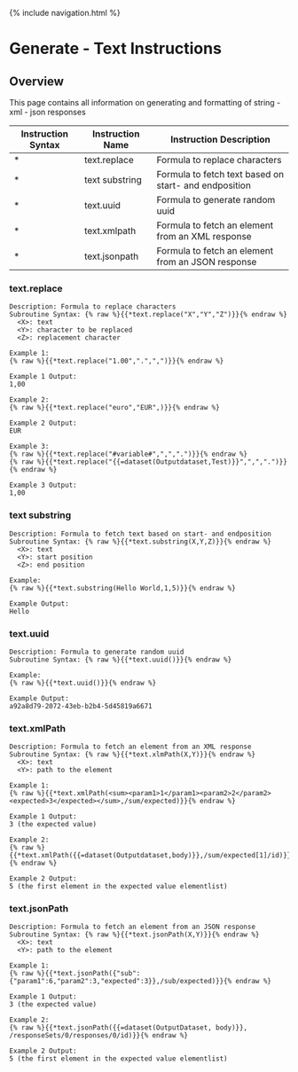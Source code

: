 {% include navigation.html %}

# Generate - Text Instructions
## Overview
This page contains all information on generating and formatting of string - xml - json responses

|Instruction Syntax| Instruction Name| Instruction Description|
|------------------|-----------------|------------------------|
|* |text.replace|Formula to replace characters|
|* |text substring|Formula to fetch text based on start- and endposition|
|* |text.uuid|Formula to generate random uuid|
|* |text.xmlpath|Formula to fetch an element from an XML response|
|* |text.jsonpath|Formula to fetch an element from an JSON response|


### text.replace
```
Description: Formula to replace characters
Subroutine Syntax: {% raw %}{{*text.replace("X","Y","Z")}}{% endraw %}
  <X>: text
  <Y>: character to be replaced
  <Z>: replacement character

Example 1:
{% raw %}{{*text.replace("1.00",".",",")}}{% endraw %}

Example 1 Output:
1,00

Example 2:
{% raw %}{{*text.replace("euro","EUR",)}}{% endraw %}

Example 2 Output:
EUR

Example 3:
{% raw %}{{*text.replace("#variable#",",",".")}}{% endraw %}
{% raw %}{{*text.replace("{{=dataset(Outputdataset,Test)}}",",",".")}}{% endraw %}

Example 3 Output:
1,00
```
### text substring
```
Description: Formula to fetch text based on start- and endposition
Subroutine Syntax: {% raw %}{{*text.substring(X,Y,Z)}}{% endraw %}
  <X>: text
  <Y>: start position
  <Z>: end position

Example:
{% raw %}{{*text.substring(Hello World,1,5)}}{% endraw %}

Example Output:
Hello
```
### text.uuid
```
Description: Formula to generate random uuid
Subroutine Syntax: {% raw %}{{*text.uuid()}}{% endraw %}

Example:
{% raw %}{{*text.uuid()}}{% endraw %}

Example Output:
a92a8d79-2072-43eb-b2b4-5d45819a6671
```
### text.xmlPath
```
Description: Formula to fetch an element from an XML response
Subroutine Syntax: {% raw %}{{*text.xlmPath(X,Y)}}{% endraw %}
  <X>: text
  <Y>: path to the element

Example 1:
{% raw %}{{*text.xmlPath(<sum><param1>1</param1><param2>2</param2><expected>3</expected></sum>,/sum/expected)}}{% endraw %}

Example 1 Output:
3 (the expected value)

Example 2:
{% raw %}{{*text.xmlPath({{=dataset(Outputdataset,body)}},/sum/expected[1]/id)}}{% endraw %}

Example 2 Output:
5 (the first element in the expected value elementlist)
```
### text.jsonPath
```
Description: Formula to fetch an element from an JSON response
Subroutine Syntax: {% raw %}{{*text.jsonPath(X,Y)}}{% endraw %}
  <X>: text
  <Y>: path to the element

Example 1:
{% raw %}{{*text.jsonPath({"sub":{"param1":6,"param2":3,"expected":3}},/sub/expected)}}{% endraw %}

Example 1 Output:
3 (the expected value)

Example 2:
{% raw %}{{*text.jsonPath({{=dataset(OutputDataset, body)}}, /responseSets/0/responses/0/id)}}{% endraw %}

Example 2 Output:
5 (the first element in the expected value elementlist)
```

